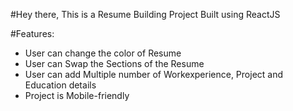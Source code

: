 #Hey there, 
This is a Resume Building Project Built using ReactJS

#Features:
* User can change the color of Resume
* User can Swap the Sections of the Resume
* User can add Multiple number of Workexperience, Project and Education details
* Project is Mobile-friendly
